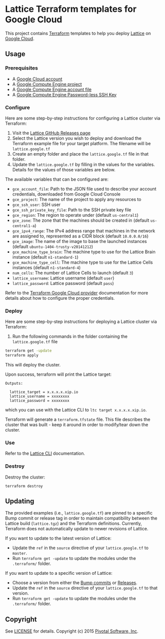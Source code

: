 # Lattice Terraform templates for Google Cloud

This project contains [Terraform](https://www.terraform.io/) templates to help you deploy
[Lattice](https://github.com/cloudfoundry-incubator/lattice) on
[Google Cloud](https://cloud.google.com/).

## Usage

### Prerequisites

* A [Google Cloud account](https://cloud.google.com/)
* A [Google Compute Engine project](https://cloud.google.com/compute/docs/projects)
* A [Google Compute Engine account file](https://www.terraform.io/docs/providers/google/index.html)
* A [Google Compute Engine Password-less SSH Key](https://cloud.google.com/compute/docs/console#sshkeys)

### Configure

Here are some step-by-step instructions for configuring a Lattice cluster via Terraform:

1. Visit the [Lattice GitHub Releases page](https://github.com/cloudfoundry-incubator/lattice/releases)
2. Select the Lattice version you wish to deploy and download the Terraform example file for your target platform.  The filename will be `lattice.google.tf`
3. Create an empty folder and place the `lattice.google.tf` file in that folder.
4. Update the `lattice.google.tf` by filling in the values for the variables.  Details for the values of those variables are below.

The available variables that can be configured are:

* `gce_account_file`: Path to the JSON file used to describe your account credentials, downloaded from Google Cloud Console
* `gce_project`: The name of the project to apply any resources to
* `gce_ssh_user`: SSH user
* `gce_ssh_private_key_file`: Path to the SSH private key file
* `gce_region`: The region to operate under (default `us-central1`)
* `gce_zone`: The zone that the machines should be created in (default `us-central1-a`)
* `gce_ipv4_range`: The IPv4 address range that machines in the network are assigned to, represented as a CIDR block (default `10.0.0.0/16`)
* `gce_image`: The name of the image to base the launched instances (default `ubuntu-1404-trusty-v20141212`)
* `gce_machine_type_brain`: The machine type to use for the Lattice Brain instance (default `n1-standard-1`)
* `gce_machine_type_cell`: The machine type to use for the Lattice Cells instances (default `n1-standard-4`)
* `num_cells`: The number of Lattice Cells to launch (default `3`)
* `lattice_username`: Lattice username (default `user`)
* `lattice_password`: Lattice password (default `pass`)

Refer to the [Terraform Google Cloud provider](https://www.terraform.io/docs/providers/google/index.html)
documentation for more details about how to configure the proper credentials.

### Deploy

Here are some step-by-step instructions for deploying a Lattice cluster via Terraform:

1. Run the following commands in the folder containing the `lattice.google.tf` file

  ```bash
  terraform get -update
  terraform apply
  ```

  This will deploy the cluster.

Upon success, terraform will print the Lattice target:

```
Outputs:

  lattice_target = x.x.x.x.xip.io
  lattice_username = xxxxxxxx
  lattice_password = xxxxxxxx
```

which you can use with the Lattice CLI to `ltc target x.x.x.x.xip.io`.

Terraform will generate a `terraform.tfstate` file.  This file describes the cluster that was built - keep it around in order to modify/tear down the cluster.

### Use

Refer to the [Lattice CLI](../../ltc) documentation.

### Destroy

Destroy the cluster:

```
terraform destroy
```

## Updating

The provided examples (i.e., `lattice.google.tf`) are pinned to a specific Bump commit or release tag in order to maintain compatibility between the Lattice build (`lattice.tgz`) and the Terraform definitions.  Currently, Terraform does not automatically update to newer revisions of Lattice.  

If you want to update to the latest version of Lattice:  
  - Update the `ref` in the `source` directive of your `lattice.google.tf` to `master`.
  - Run `terraform get -update` to update the modules under the `.terraform/` folder.
 
If you want to update to a specific version of Lattice:
  - Choose a version from either the [Bump commits](https://github.com/cloudfoundry-incubator/lattice/commits/master) or [Releases](https://github.com/cloudfoundry-incubator/lattice/releases).
  - Update the `ref` in the `source` directive of your `lattice.google.tf` to that version.
  - Run `terraform get -update` to update the modules under the `.terraform/` folder.

## Copyright

See [LICENSE](../../docs/LICENSE) for details.
Copyright (c) 2015 [Pivotal Software, Inc](http://www.pivotal.io/).
